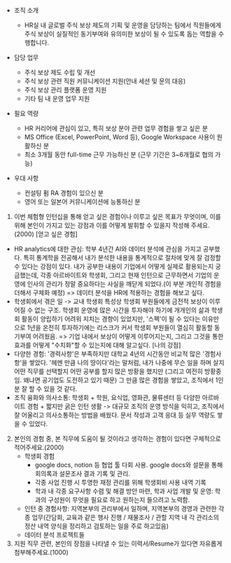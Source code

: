 - 조직 소개
  - HR실 내 글로벌 주식 보상 제도의 기획 및 운영을 담당하는 팀에서 직원들에게 주식 보상이 실질적인 동기부여와 유의미한 보상이 될 수 있도록 돕는 역할을 수행합니다.

- 담당 업무
  - 주식 보상 제도 수립 및 개선
  - 주식 보상 관련 직원 커뮤니케이션 지원(안내 세션 및 문의 대응)
  - 주식 보상 관리 플랫폼 운영 지원
  - 기타 팀 내 운영 업무 지원

- 필요 역량
  - HR 커리어에 관심이 있고, 특히 보상 분야 관련 업무 경험을 쌓고 싶은 분
  - MS Office (Excel, PowerPoint, Word 등), Google Workspace 사용이 원활하신 분
  - 최소 3개월 동안 full-time 근무 가능하신 분 (근무 기간은 3~6개월로 협의 가능)

- 우대 사항
  - 컨설팅 펌 RA 경험이 있으신 분
  - 영어 또는 일본어 커뮤니케이션에 능통하신 분



1. 이번 체험형 인턴십을 통해 얻고 싶은 경험이나 이루고 싶은 목표가 무엇이며, 이를 위해 본인이 가지고 있는 강점과 이를 어떻게 발휘할 수 있을지 작성해 주세요.(2000)
   [얻고 싶은 경험]
  - HR analytics에 대한 관심: 학부 4년간 AI와 데이터 분석에 관심을 가지고 공부했다. 특히 통계학을 전공해서 내가 분석한 내용을 통계적으로 절차에 맞게 잘 검정할 수 있다는 강점이 있다. 내가 공부한 내용이 기업에서 어떻게 실제로 활용되는지 궁금했는데, 각종 아르바이트와 학생회, 그리고 현재 인턴으로 근무하면서 기업의 운영에 인사의 관리가 정말 중요하다는 사실을 깨닫게 되었다.(이 부분 개인적 경험을 더해서 구체화 예정)
    => 데이터 분석을 HR에 적용하는 경험을 해보고 싶다. 
  - 학생회에서 겪은 일 -> 교내 학생회 특성상 학생회 부원들에게 금전적 보상이 이루어질 수 없는 구조. 학생회 운영에 많은 시간을 투자해야 하기에 개개인의 삶과 학생회 활동이 양립하기 어려워 지치는 경향이 있었지만, '스펙'이 될 수 있다는 이유만으로 1년을 온전히 투자하기에는 리스크가 커서 학생회 부원들이 열심히 활동할 동기부여 어려웠음.
    => 기업 내에서 보상이 어떻게 이루어지는지, 그리고 그것을 통한 효과를 어떻게 "수치화"할 수 있는지에 대해 알고싶다.
  [나의 강점]
  - 다양한 경험: '경력사항'은 부족하지만 대학교 4년의 시간동안 비교적 많은 '경험사항'을 쌓았다. '헤멘 만큼 나의 땅이다'라는 말처럼, 내가 나중에 무슨 일을 하며 살지 어떤 직무를 선택할지 어떤 공부를 할지 많은 방황을 했지만 (그리고 여전히 방황중임. 왜냐면 공기업도 도전하고 있기 때문) 그 만큼 많은 경험을 쌓았고, 조직에서 1인분 잘 할 수 있을 것 같다.
  - 조직 융화와 의사소통: 학생회 + 학원, 요식업, 영화관, 물류센터 등 다양한 아르바이트 경험 + 짧지만 굵은 인턴 생활
    -> 대규모 조직의 운영 방식을 익히고, 조직에서 잘 어울리고 의사소통하는 방법을 배웠다. 문서 작성과 고객 응대 등 실무 역량도 쌓을 수 있었다. 

2. 본인의 경험 중, 본 직무에 도움이 될 것이라고 생각하는 경험이 있다면 구체적으로 적어주세요.(2000)
   - 학생회 경험
     - google docs, notion 등 협업 툴 다회 사용. google docs와 설문을 통해 회의록과 설문조사 결과 기록 및 관리.
     - 각종 사업 진행 시 투명한 재정 관리를 위해 학생회비 사용 내역 기록
     - 학과 내 각종 요구사항 수렴 및 해결 방안 마련, 학과 사업 개발 및 운영: 학과의 구성원이 무엇을 필요로 하고 원하는지 들으려고 노력함. 
   - 인턴 중 경험사항: 지역본부의 관리부에서 일하며, 지역본부의 경영과 관련한 각종 업무(간담회, 교육과 같은 행사 진행 / 재물조사 / 관할 지역 내 각 관리소의 정산 내역 양식을 정리하고 검토하는 일을 주로 하고있음)
   - 데이터 분석 프로젝트들
3. 지원 직무 관련, 본인의 장점을 나타낼 수 있는 이력서/Resume가 있다면 자유롭게 첨부해주세요.(1000)
